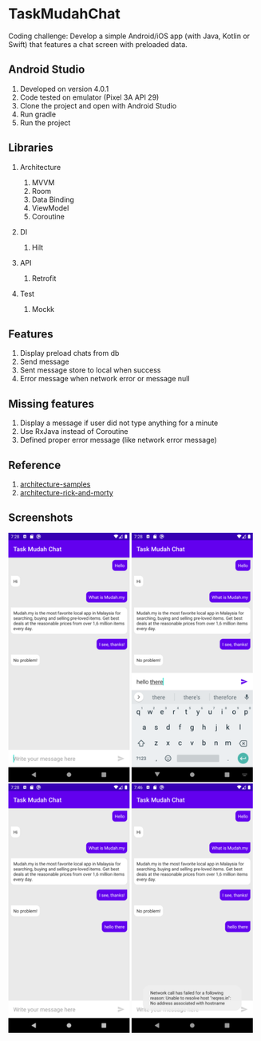 # TaskMudahChat
Coding challenge: Develop a simple Android/iOS app (with Java, Kotlin or Swift) that features a chat screen with preloaded data.

## Android Studio
1. Developed on version 4.0.1
2. Code tested on emulator (Pixel 3A API 29)
3. Clone the project and open with Android Studio
4. Run gradle
5. Run the project

## Libraries
1. Architecture
    1. MVVM
    2. Room
    3. Data Binding
    4. ViewModel
    5. Coroutine
    
2. DI
    1. Hilt
    
3. API
    1. Retrofit
    
4. Test
    1. Mockk

## Features
1. Display preload chats from db
2. Send message
3. Sent message store to local when success
4. Error message when network error or message null

## Missing features
1. Display a message if user did not type anything for a minute
2. Use RxJava instead of Coroutine
3. Defined proper error message (like network error message)

## Reference
1. [architecture-samples](https://github.com/android/architecture-samples)
2. [architecture-rick-and-morty](https://itnext.io/android-architecture-hilt-mvvm-kotlin-coroutines-live-data-room-and-retrofit-ft-8b746cab4a06)

## Screenshots
<img src="screenshots/mudah_default.png" alt="drawing" height="500"/> 
<img src="screenshots/mudah_sending_message.png" alt="drawing" height="500"/> 
<img src="screenshots/mudah_sent_message.png" alt="drawing" height="500"/> 
<img src="screenshots/mudah_error_network.png" alt="drawing" height="500"/>